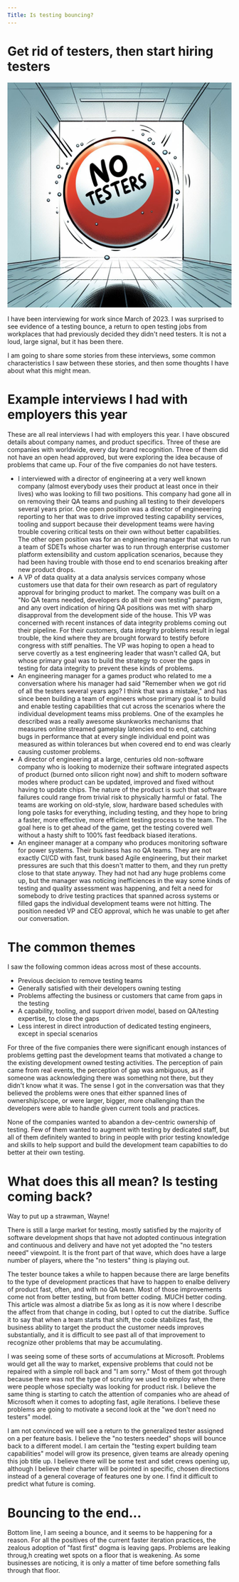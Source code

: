 ```yaml
---
Title: Is testing bouncing?
---
```


Get rid of testers, then start hiring testers
=============================================
![A ping pong ball bouncing off a wall toward the viewer with the words "no testers" printed on it](/assets/notestersbounce.jpg)

I have been interviewing for work since  March of 
2023. I was surprised to see evidence of a
testing bounce, a return to open testing jobs from
workplaces that had previously decided they didn't
need testers. It is not a loud, large signal, but it
has been there.

I am going to share some stories from these
interviews, some common characteristics
I saw between these stories, and then some
thoughts I have about what this might mean.

Example interviews I had with employers this year
=============================================
These are all real interviews I had with employers this
year. I have obscured details about company names,
and product specifics. Three of these are companies
with worldwide, every day brand recognition. Three of
them did not have an open head approved, but were exploring
the idea because of problems that came up. Four of the
five companies do not have testers.

- I interviewed with a director of engineering at a very well known
company (almost everybody uses their product at
least once in their lives) who was looking to fill two
positions. This company had gone all in on removing
their QA teams and pushing all testing to their
developers several years prior. One open position
 was a director of engineeering reporting
to her that was to drive improved testing capability services,
tooling and support because their development teams were
having trouble covering critical tests on their own without
better capabilities. The other open position was for an engineering manager
that was to run a team of SDETs whose charter was to
run through enterprise customer platform extensibility and
custom application scenarios, because they had been having trouble
with those end to end scenarios breaking after new product
drops.
- A VP of data quality at a data analysis services company
whose customers use that data for their own research as
part of regulatory approval for bringing product to market. The
company was built on a "No QA teams needed, developers do all
their own testing" paradigm, and any overt indication of
hiring QA positions was met with sharp disapproval from the
development side of the house. This VP was concerned with
recent instances of data integrity problems coming out their
pipeline. For their customers, data integrity problems result
in legal trouble, the kind where they are brought forward to
testify before congress with stiff penalties. The VP was hoping
to open a head to serve covertly as a test engineering leader that wasn't
called QA, but whose primary goal was to build the strategy
to cover the gaps in testing for data integrity to prevent these kinds
of problems.
- An engineering manager for a games product who related to
me a conversation where his manager had said "Remember when we
got rid of all the testers several years ago? I think that was
a mistake," and has since been building a team of engineers whose
primary goal is to build and enable testing capabilities that
cut across the scenarios where the individual development teams
miss problems. One of the examples he described was a really awesome
skunkworks mechanisms that measures online streamed gameplay latencies
end to end, catching bugs in performance that at every single
individual end point was measured as within tolerances but
when covered end to end was clearly causing customer problems.
- A director of engineering at a large, centuries old
non-software company who is looking to modernize their software
integrated aspects of product  (burned onto silicon right now)
and shift to modern software modes where product can be
updated, improved and fixed without having to update chips. The
nature of the product is such that software failures could
range from trivial risk to physically harmful or fatal. The
teams are working on old-style, slow, hardware based schedules
with long pole tasks for everything, including testing, and
they hope to bring a faster, more effective, more efficient
testing process to the team. The goal here is to get
ahead of the game, get the testing covered well without a
hasty shift to 100% fast feedback biased iterations.
- An engineer manager at a company who produces monitoring
software for power systems. Their business has no QA teams. They
are not exactly CI/CD with fast, trunk based Agile engineering, but
their market pressures are such that this doesn't matter to them, and they
run pretty close to that state anyway. They had not had any huge problems
come up, but the manager was noticing inefficiences in the way some
kinds of testing and quality assessment was happening, and felt a
need for somebody to drive testing practices that spanned across
systems or filled gaps the individual development teams were
not hitting. The position needed VP and CEO approval, which he
was unable to get after our conversation.

The common themes
=========================================
I saw the following common ideas across most of these accounts.
- Previous decision to remove testing teams
- Generally satisfied with their developers owning testing
- Problems affecting the business or customers that came from gaps in the testing
- A capability, tooling, and support driven model, based on QA/testing expertise, to close the gaps
- Less interest in direct introduction of dedicated testing engineers, except in special scenarios

For three of the five companies there were significant enough instances of
problems getting past the development teams that motivated a
change to the existing development owned testing activities. The
perception of pain came from real events, the perception of
gap was ambiguous, as if someone was acknowledging there
was something not there, but they didn't know what it was. The sense
I got in the conversation was that they believed the problems were ones that
either spanned lines of ownership/scope, or were larger, bigger, more
challenging than the developers were able to handle given current tools
and practices.

None of the companies wanted to abandon a dev-centric ownership of testing.
Few of them wanted to augment with testing by dedicated staff, but
all of them definitely wanted to bring in people with prior testing
knowledge and skills to help support and build the development
team capabilties to do better at their own testing.

What does this all mean? Is testing coming back?
=========================================
Way to put up a strawman, Wayne!

There is still a large market for testing, mostly satisfied
by the majority of software development shops that have not adopted
continuous integration and continuous and delivery and have not
yet adopted the "no testers neeed" viewpoint. It is the front
part of that wave, which does have a large number of players, where
the "no testers" thing is playing out.

The tester bounce takes a while to happen because there are large
benefits to the type of development practices that have to happen
to enalbe delivery of product fast, often, and with no QA team. Most of those improvements
come not from better testing, but from better coding. MUCH better coding.
This article was almost a diatribe 5x as long as it is now where I describe
the affect from that change in coding, but I opted to cut 
the diatribe. Suffice it to say that when
a team starts that shift, the code stabilizes fast, the business ability
to target the product the customer needs improves substantially, and it is
difficult to see past all of that improvement to recognize other problems
that may be accumulating.

I was seeing some of these sorts of accumulations at Microsoft. Problems
would get all the way to market, expensive problems that could not
be repaired with a simple roll back and "I am sorry." Most of them
got through because there was not the type of scrutiny we used to employ
when there were people whose specialty was looking for product risk. I believe the
same thing is starting to catch the attention of companies who are
ahead of Microsoft when it comes to adopting fast, agile iterations. I believe
these problems are going to motivate a second look at the "we don't need
no testers" model.

I am not convinced we will see a return to the generalized tester
assigned on a per feature basis. I believe the "no testers
needed" shops will bounce back to a different model. I am certain the "testing
expert building team capabilities" model will grow its presence, given teams are already
opening this job title up. I believe there will be some test and sdet crews
opening up, although I believe their charter will be pointed in specific,
chosen directions instead of a general coverage of features one by one. I find it difficult
to predict what future is coming.

Bouncing to the end...
==============================
Bottom line, I am seeing a bounce, and it seems to be happening for
a reason. For all the positives of the current faster iteration
practices, the zealous adoption of "fast first" dogma is leaving gaps. 
Problems are leaking throug,h creating wet spots on a floor that is weakening.
As some businesses are noticing, it is only a matter of time before something
falls through that floor.

